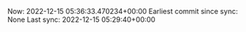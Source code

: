 Now: 2022-12-15 05:36:33.470234+00:00 Earliest commit since sync: None Last sync: 2022-12-15 05:29:40+00:00

